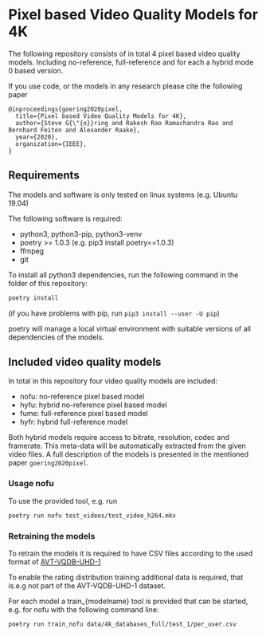 # Pixel based Video Quality Models for 4K

The following repository consists of in total 4 pixel based video quality models.
Including no-reference, full-reference and for each a hybrid mode 0 based version.

If you use code, or the models in any research please cite the following paper

```
@inproceedings{goering2020pixel,
  title={Pixel based Video Quality Models for 4K},
  author={Steve G{\"{o}}ring and Rakesh Rao Ramachandra Rao and Bernhard Feiten and Alexander Raake},
  year={2020},
  organization={IEEE},
}
```

## Requirements
The models and software is only tested on linux systems (e.g. Ubuntu 19.04)

The following software is required:

* python3, python3-pip, python3-venv
* poetry >= 1.0.3 (e.g. pip3 install poetry==1.0.3)
* ffmpeg
* git

To install all python3 dependencies, run the following command in the folder of this repository:

```bash
poetry install
```
(if you have problems with pip, run `pip3 install --user -U pip`)

poetry will manage a local virtual environment with suitable versions of all dependencies of the models.

## Included video quality models
In total in this repository four video quality models are included:

* nofu: no-reference pixel based model
* hyfu: hybrid no-reference pixel based model
* fume: full-reference pixel based model
* hyfr: hybrid full-reference model

Both hybrid models require access to bitrate, resolution, codec and framerate.
This meta-data will be automatically extracted from the given video files.
A full description of the models is presented in the mentioned paper `goering2020pixel`.

### Usage nofu

To use the provided tool, e.g. run
```bash
poetry run nofu test_videos/test_video_h264.mkv
```

### Retraining the models

To retrain the models it is required to have CSV files according to the used format of [AVT-VQDB-UHD-1](https://github.com/Telecommunication-Telemedia-Assessment/AVT-VQDB-UHD-1)

To enable the rating distribution training additional data is required, that is.e.g not part of the AVT-VQDB-UHD-1 dataset.

For each model a train_{modelname} tool is provided that can be started, e.g. for nofu with the following command line:
```bash
poetry run train_nofu data/4k_databases_full/test_1/per_user.csv
```